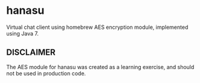 hanasu
======

Virtual chat client using homebrew AES encryption module, implemented using Java 7.


DISCLAIMER
------------
The AES module for hanasu was created as a learning exercise, and should not be used in production code. 
